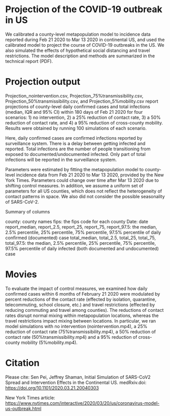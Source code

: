 # Projection of the COVID-19 outbreak in US

We calibrated a county-level metapopulation model to incidence data reported during Feb 21 2020 to Mar 13 2020 in continental US, and used the calibrated model to project the course of COVID-19 outbreaks in the US. We also simulated the effects of hypothetical social distancing and travel restrictions. The model description and methods are summarized in the technical report (PDF).

# Projection output

Projection_nointervention.csv, Projection_75%transmissibility.csv, Projection_50%transmissibility.csv, and Projection_5%mobility.csv report projections of county-level daily confirmed cases and total infections (median, IQR and 95% CI) within 180 days of Feb 21 2020 for four scenarios: 1) no intervention, 2) a 25% reduction of contact rate, 3) a 50% reduction of contact rate, and 4) a 95% reduction of cross-county mobility. Results were obtained by running 100 simulations of each scenario.

Here, daily confirmed cases are confirmed infections reported by surveillance system. There is a delay between getting infected and reported. Total infections are the number of people transitioning from exposed to documented/undocumented infected. Only part of total infections will be reported in the surveillance system.

Parameters were estimated by fitting the metapopulation model to county-level incidence data from Feb 21 2020 to Mar 13 2020, provided by the New York Times. Parameters could change over time after Mar 13 2020 due to shifting control measures. In addition, we assume a uniform set of parameters for all US counties, which does not reflect the heterogeneity of contact patterns in space. We also did not consider the possible seasonality of SARS-CoV-2.

Summary of columns

county: county names
fips: the fips code for each county
Date: date
report_median, report_2.5, report_25, report_75, report_97.5: the median, 2.5% percentile, 25% percentile, 75% percentile, 97.5% percentile of daily confirmed (documented) case
total_median, total_2.5, total_25, total_75, total_97.5: the median, 2.5% percentile, 25% percentile, 75% percentile, 97.5% percentile of daily infected (both documented and undocumented) case

# Movies

To evaluate the impact of control measures, we examined how daily confirmed cases within 6 months of February 21 2020 were modulated by percent reductions of the contact rate (effected by isolation, quarantine, telecommuting, school closure, etc.) and travel restrictions (effected by reducing commuting and travel among counties). The reductions of contact rates disrupt normal mixing within metapopulation locations, whereas the travel restrictions impact mixing between locations. In particular, we ran model simulations with no intervention (nointervention.mp4), a 25% reduction of contact rate (75%transmissibility.mp4), a 50% reduction of contact rate (50%transmissibility.mp4) and a 95% reduction of cross-county mobility (5%mobility.mp4).

# Citation

Please cite: Sen Pei, Jeffrey Shaman, Initial Simulation of SARS-CoV2 Spread and Intervention Effects in the Continental US. medRxiv.doi: https://doi.org/10.1101/2020.03.21.20040303

New York Times article: https://www.nytimes.com/interactive/2020/03/20/us/coronavirus-model-us-outbreak.html
